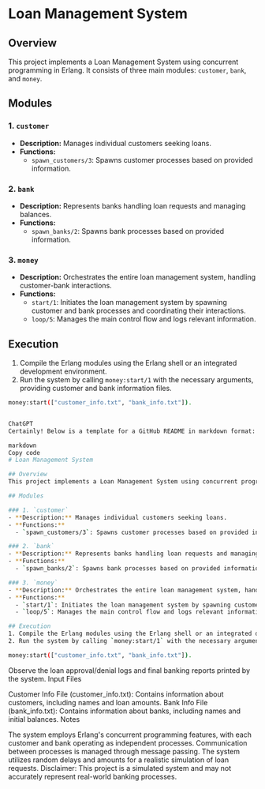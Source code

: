 # Loan Management System

## Overview
This project implements a Loan Management System using concurrent programming in Erlang. It consists of three main modules: `customer`, `bank`, and `money`.

## Modules

### 1. `customer`
- **Description:** Manages individual customers seeking loans.
- **Functions:**
  - `spawn_customers/3`: Spawns customer processes based on provided information.

### 2. `bank`
- **Description:** Represents banks handling loan requests and managing balances.
- **Functions:**
  - `spawn_banks/2`: Spawns bank processes based on provided information.

### 3. `money`
- **Description:** Orchestrates the entire loan management system, handling customer-bank interactions.
- **Functions:**
  - `start/1`: Initiates the loan management system by spawning customer and bank processes and coordinating their interactions.
  - `loop/5`: Manages the main control flow and logs relevant information.

## Execution
1. Compile the Erlang modules using the Erlang shell or an integrated development environment.
2. Run the system by calling `money:start/1` with the necessary arguments, providing customer and bank information files.

```bash
money:start(["customer_info.txt", "bank_info.txt"]).


ChatGPT
Certainly! Below is a template for a GitHub README in markdown format:

markdown
Copy code
# Loan Management System

## Overview
This project implements a Loan Management System using concurrent programming in Erlang. It consists of three main modules: `customer`, `bank`, and `money`.

## Modules

### 1. `customer`
- **Description:** Manages individual customers seeking loans.
- **Functions:**
  - `spawn_customers/3`: Spawns customer processes based on provided information.

### 2. `bank`
- **Description:** Represents banks handling loan requests and managing balances.
- **Functions:**
  - `spawn_banks/2`: Spawns bank processes based on provided information.

### 3. `money`
- **Description:** Orchestrates the entire loan management system, handling customer-bank interactions.
- **Functions:**
  - `start/1`: Initiates the loan management system by spawning customer and bank processes and coordinating their interactions.
  - `loop/5`: Manages the main control flow and logs relevant information.

## Execution
1. Compile the Erlang modules using the Erlang shell or an integrated development environment.
2. Run the system by calling `money:start/1` with the necessary arguments, providing customer and bank information files.
```

```bash
money:start(["customer_info.txt", "bank_info.txt"]).
```
Observe the loan approval/denial logs and final banking reports printed by the system.
Input Files

Customer Info File (customer_info.txt): Contains information about customers, including names and loan amounts.
Bank Info File (bank_info.txt): Contains information about banks, including names and initial balances.
Notes

The system employs Erlang's concurrent programming features, with each customer and bank operating as independent processes.
Communication between processes is managed through message passing.
The system utilizes random delays and amounts for a realistic simulation of loan requests.
Disclaimer: This project is a simulated system and may not accurately represent real-world banking processes.

